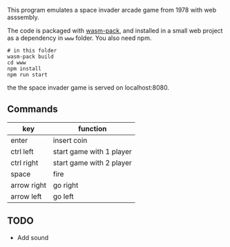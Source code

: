 This program emulates a space invader arcade game from 1978 with web asssembly.

The code is packaged with [wasm-pack](https://rustwasm.github.io/wasm-pack/), and installed in a 
small web project as a dependency in `www` folder. You also need npm.

```
# in this folder 
wasm-pack build
cd www
npm install
npm run start
```

the the space invader game is served on localhost:8080. 

Commands
-------
 
 | key         | function                  |
 |-------------|---------------------------|
 | enter       | insert coin               |
 | ctrl left   | start game with 1 player  |
 | ctrl right  | start game with 2 player  |
 | space       | fire                      |
 | arrow right | go right                  |
 | arrow left  | go left                   |



 TODO
 ----
  - Add sound